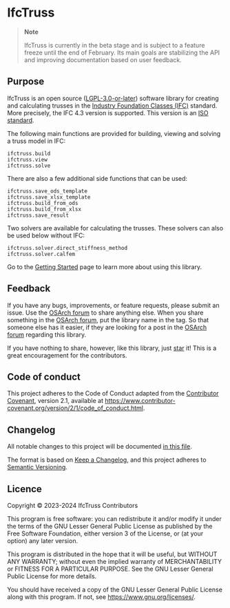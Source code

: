 # IfcTruss

<!-- WARNING: THIS FILE WAS AUTOGENERATED! DO NOT EDIT! -->

<div>

> **Note**
>
> IfcTruss is currently in the beta stage and is subject to a feature
> freeze until the end of February. Its main goals are stabilizing the
> API and improving documentation based on user feedback.

</div>

## Purpose

IfcTruss is an open source
([LGPL-3.0-or-later](https://github.com/IfcTruss/IfcTruss/blob/main/COPYING.LESSER))
software library for creating and calculating trusses in the [Industry
Foundation Classes
(IFC)](https://www.buildingsmart.org/standards/bsi-standards/industry-foundation-classes/)
standard. More precisely, the IFC 4.3 version is supported. This version
is an [ISO
standard](https://www.buildingsmart.org/ifc-4-3-approved-as-a-final-standard/).

The following main functions are provided for building, viewing and
solving a truss model in IFC:

    ifctruss.build
    ifctruss.view
    ifctruss.solve

There are also a few additional side functions that can be used:

    ifctruss.save_ods_template
    ifctruss.save_xlsx_template
    ifctruss.build_from_ods
    ifctruss.build_from_xlsx
    ifctruss.save_result

Two solvers are available for calculating the trusses. These solvers can
also be used below without IFC:

    ifctruss.solver.direct_stiffness_method
    ifctruss.solver.calfem

Go to the [Getting
Started](https://ifctruss.github.io/IfcTruss/00_General/getting_started.html)
page to learn more about using this library.

## Feedback

If you have any bugs, improvements, or feature requests, please submit
an issue. Use the [OSArch forum](https://community.osarch.org/) to share
anything else. When you share something in the [OSArch
forum](https://community.osarch.org/), put the library name in the tag.
So that someone else has it easier, if they are looking for a post in
the [OSArch forum](https://community.osarch.org/) regarding this
library.

If you have nothing to share, however, like this library, just
[star](https://docs.github.com/en/get-started/exploring-projects-on-github/saving-repositories-with-stars)
it! This is a great encouragement for the contributors.

## Code of conduct

This project adheres to the Code of Conduct adapted from the
[Contributor Covenant](https://www.contributor-covenant.org), version
2.1, available at
<https://www.contributor-covenant.org/version/2/1/code_of_conduct.html>.

## Changelog

All notable changes to this project will be documented [in this
file](https://ifctruss.github.io/IfcTruss/04_History_and_Changelog/changelog.html).

The format is based on [Keep a
Changelog](https://keepachangelog.com/en/1.0.0/), and this project
adheres to [Semantic Versioning](https://semver.org/spec/v2.0.0.html).

## Licence

Copyright © 2023-2024 IfcTruss Contributors

This program is free software: you can redistribute it and/or modify it
under the terms of the GNU Lesser General Public License as published by
the Free Software Foundation, either version 3 of the License, or (at
your option) any later version.

This program is distributed in the hope that it will be useful, but
WITHOUT ANY WARRANTY; without even the implied warranty of
MERCHANTABILITY or FITNESS FOR A PARTICULAR PURPOSE. See the GNU Lesser
General Public License for more details.

You should have received a copy of the GNU Lesser General Public License
along with this program. If not, see <https://www.gnu.org/licenses/>.

